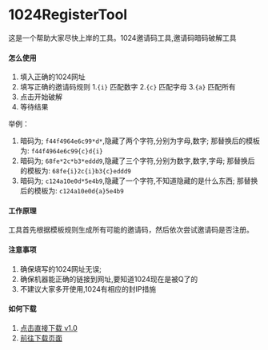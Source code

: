 # 1024RegisterTool
这是一个帮助大家尽快上岸的工具。1024邀请码工具,邀请码暗码破解工具

#### 怎么使用
1. 填入正确的1024网址
2. 填写正确的邀请码规则
  1.`{i}` 匹配数字
  2.`{c}` 匹配字母
  3.`{a}` 匹配所有
3. 点击开始破解
4. 等待结果

举例：
1. 暗码为; `f44f4964e6c99*d*`,隐藏了两个字符,分别为字母,数字; 那替换后的模板为: `f44f4964e6c99{c}d{i}`
2. 暗码为; `68fe*2c*b3*eddd9`,隐藏了三个字符,分别为数字,数字,字母; 那替换后的模板为: `68fe{i}2c{i}b3{c}eddd9`
3. 暗码为; `c124a10e0d*5e4b9`,隐藏了一个字符,不知道隐藏的是什么东西; 那替换后的模板为: `c124a10e0d{a}5e4b9`

#### 工作原理
工具首先根据模板规则生成所有可能的邀请码，然后依次尝试邀请码是否注册。


#### 注意事项
1. 确保填写的1024网址无误;
2. 确保机器能正确的链接到网址,要知道1024现在是被Q了的
3. 不建议大家多开使用,1024有相应的封IP措施


#### 如何下载
1. [点击直接下载 v1.0](https://github.com/MisterChangRay/1024RegisterTool/releases/download/V1.0/Register1024.exe)
2. [前往下载页面](https://github.com/MisterChangRay/1024RegisterTool/releases)
